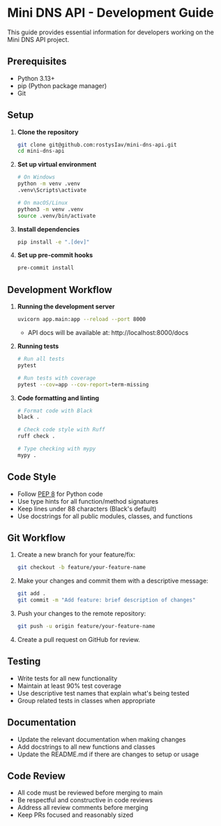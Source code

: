 # Mini DNS API - Development Guide

This guide provides essential information for developers working on the Mini DNS API project.

## Prerequisites

- Python 3.13+
- pip (Python package manager)
- Git

## Setup

1. **Clone the repository**
   ```bash
   git clone git@github.com:rostysIav/mini-dns-api.git
   cd mini-dns-api
   ```

2. **Set up virtual environment**
   ```bash
   # On Windows
   python -m venv .venv
   .venv\Scripts\activate
   
   # On macOS/Linux
   python3 -m venv .venv
   source .venv/bin/activate
   ```

3. **Install dependencies**
   ```bash
   pip install -e ".[dev]"
   ```

4. **Set up pre-commit hooks**
   ```bash
   pre-commit install
   ```

## Development Workflow

1. **Running the development server**
   ```bash
   uvicorn app.main:app --reload --port 8000
   ```
   - API docs will be available at: http://localhost:8000/docs

2. **Running tests**
   ```bash
   # Run all tests
   pytest
   
   # Run tests with coverage
   pytest --cov=app --cov-report=term-missing
   ```

3. **Code formatting and linting**
   ```bash
   # Format code with Black
   black .
   
   # Check code style with Ruff
   ruff check .
   
   # Type checking with mypy
   mypy .
   ```

## Code Style

- Follow [PEP 8](https://www.python.org/dev/peps/pep-0008/) for Python code
- Use type hints for all function/method signatures
- Keep lines under 88 characters (Black's default)
- Use docstrings for all public modules, classes, and functions

## Git Workflow

1. Create a new branch for your feature/fix:
   ```bash
   git checkout -b feature/your-feature-name
   ```

2. Make your changes and commit them with a descriptive message:
   ```bash
   git add .
   git commit -m "Add feature: brief description of changes"
   ```

3. Push your changes to the remote repository:
   ```bash
   git push -u origin feature/your-feature-name
   ```

4. Create a pull request on GitHub for review.

## Testing

- Write tests for all new functionality
- Maintain at least 90% test coverage
- Use descriptive test names that explain what's being tested
- Group related tests in classes when appropriate

## Documentation

- Update the relevant documentation when making changes
- Add docstrings to all new functions and classes
- Update the README.md if there are changes to setup or usage

## Code Review

- All code must be reviewed before merging to main
- Be respectful and constructive in code reviews
- Address all review comments before merging
- Keep PRs focused and reasonably sized
